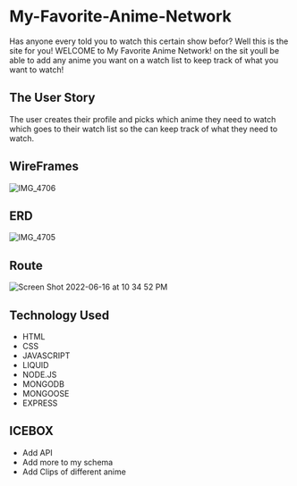 # My-Favorite-Anime-Network
Has anyone every told you to watch this certain show befor? Well this is the site for you! WELCOME to My Favorite Anime Network! on the sit youll be able to add any anime you want on a watch list to keep track of what you want to watch!


## The User Story 
The user creates their profile and picks which anime they need to watch which goes to their watch list so the can keep track of what they need to watch.

## WireFrames
![IMG_4706](https://user-images.githubusercontent.com/104103694/174317069-7c238205-e479-47f2-91b5-717bf0aeced1.jpeg)

## ERD
![IMG_4705](https://user-images.githubusercontent.com/104103694/174317073-0e6e827c-8842-4f82-bb35-ef874c03b03b.jpeg)

## Route
![Screen Shot 2022-06-16 at 10 34 52 PM](https://user-images.githubusercontent.com/104103694/174317139-6530f210-87c3-4206-a31e-867260c3be69.png)

## Technology Used
- HTML
- CSS
- JAVASCRIPT
- LIQUID
- NODE.JS
- MONGODB
- MONGOOSE
- EXPRESS

## ICEBOX
- Add API
- Add more to my schema
- Add Clips of different anime

